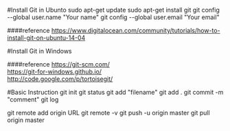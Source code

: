 #Install Git in Ubunto
sudo apt-get update
sudo apt-get install git
git config --global user.name "Your name"
git config --global user.email "Your email"

####reference
https://www.digitalocean.com/community/tutorials/how-to-install-git-on-ubuntu-14-04

#Install Git in Windows

####reference
https://git-scm.com/
<br>
https://git-for-windows.github.io/
<br>
http://code.google.com/p/tortoisegit/

#Basic Instruction
git init
git status
git add "filename"
git add .
git commit -m "comment"
git log

git remote add origin URL
git remote -v 
git push -u origin master
git pull origin master

